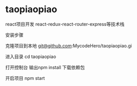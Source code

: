 # taopiaopiao
react项目开发 react-redux-react-router-express等技术栈

安装步骤

克隆项目到本地
git@github.com:MycodeHero/taopiaopiao.gi

进入目录
cd taopiaopiao

打开控制台
输出npm install 下载依赖包

开启项目
npm start
